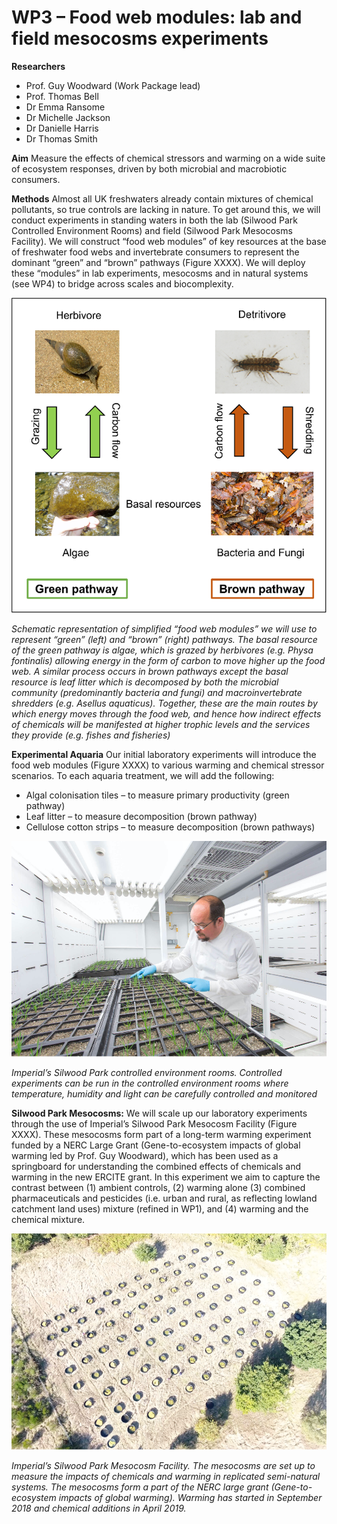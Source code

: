 # WP3 – Food web modules: lab and field mesocosms experiments

**Researchers**

+ Prof. Guy Woodward (Work Package lead)
+ Prof. Thomas Bell
+ Dr Emma Ransome
+ Dr Michelle Jackson 
+ Dr Danielle Harris 
+ Dr Thomas Smith


**Aim** Measure the effects of chemical stressors and warming on a wide suite of ecosystem responses, driven by both microbial and macrobiotic consumers.

**Methods** Almost all UK freshwaters already contain mixtures of chemical pollutants, so true controls are lacking in nature. To get around this, we will conduct experiments in standing waters in both the lab (Silwood Park Controlled Environment Rooms) and field (Silwood Park Mesocosms Facility).
We will construct “food web modules” of key resources at the base of freshwater food webs and invertebrate consumers to represent the dominant “green” and “brown” pathways (Figure XXXX). We will deploy these “modules” in lab experiments, mesocosms and in natural systems (see WP4) to bridge across scales and biocomplexity. 


![](/assets/img/WP3Fig1.png)

*Schematic representation of simplified “food web modules” we will use to represent “green” (left) and “brown” (right) pathways. The basal resource of the green pathway is algae, which is grazed by herbivores (e.g. Physa fontinalis) allowing energy in the form of carbon to move higher up the food web. A similar process occurs in brown pathways except the basal resource is leaf litter which is decomposed by both the microbial community (predominantly bacteria and fungi) and macroinvertebrate shredders (e.g. Asellus aquaticus). Together, these are the main routes by which energy moves through the food web, and hence how indirect effects of chemicals will be manifested at higher trophic levels and the services they provide (e.g. fishes and fisheries)*

**Experimental Aquaria** Our initial laboratory experiments will introduce the food web modules (Figure XXXX) to various warming and chemical stressor scenarios. To each aquaria treatment, we will add the following:
+ Algal colonisation tiles – to measure primary productivity (green pathway)
+ Leaf litter – to measure decomposition (brown pathway)
+ Cellulose cotton strips – to measure decomposition (brown pathways)

![](/assets/img/WP3Fig2png.png)

*Imperial’s Silwood Park controlled environment rooms. Controlled experiments can be run in the controlled environment rooms where temperature, humidity and light can be carefully controlled and monitored*


**Silwood Park Mesocosms:** We will scale up our laboratory experiments through the use of Imperial’s Silwood Park Mesocosm Facility (Figure XXXX). These mesocosms form part of a long-term warming experiment funded by a NERC Large Grant (Gene-to-ecosystem impacts of global warming led by Prof. Guy Woodward), which has been used as a springboard for understanding the combined effects of chemicals and warming in the new ERCITE grant. In this experiment we aim to capture the contrast between (1) ambient controls, (2) warming alone (3) combined pharmaceuticals and pesticides (i.e. urban and rural, as reflecting lowland catchment land uses) mixture (refined in WP1), and (4) warming and the chemical mixture.


![](/assets/img/WP3Fig3.png)

*Imperial’s Silwood Park Mesocosm Facility. The mesocosms are set up to measure the impacts of chemicals and warming in replicated semi-natural systems. The mesocosms form a part of the NERC large grant (Gene-to-ecosystem impacts of global warming). Warming has started in September 2018 and chemical additions in April 2019.* 

